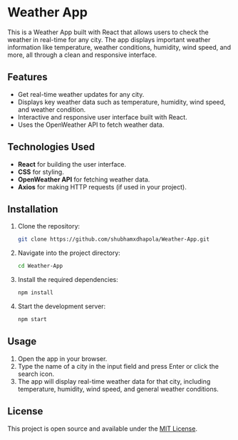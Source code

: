 # Weather App

This is a Weather App built with React that allows users to check the weather in real-time for any city. The app displays important weather information like temperature, weather conditions, humidity, wind speed, and more, all through a clean and responsive interface.

## Features

- Get real-time weather updates for any city.
- Displays key weather data such as temperature, humidity, wind speed, and weather condition.
- Interactive and responsive user interface built with React.
- Uses the OpenWeather API to fetch weather data.

## Technologies Used

- **React** for building the user interface.
- **CSS** for styling.
- **OpenWeather API** for fetching weather data.
- **Axios** for making HTTP requests (if used in your project).

## Installation

1. Clone the repository:

   ```bash
   git clone https://github.com/shubhamxdhapola/Weather-App.git
   ```

2. Navigate into the project directory:

   ```bash
   cd Weather-App
   ```

3. Install the required dependencies:

   ```bash
   npm install
   ```

4. Start the development server:

   ```bash
   npm start
   ```
## Usage

1. Open the app in your browser.
2. Type the name of a city in the input field and press Enter or click the search icon.
3. The app will display real-time weather data for that city, including temperature, humidity, wind speed, and general weather conditions.

## License

This project is open source and available under the [MIT License](LICENSE).
